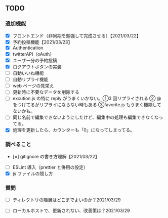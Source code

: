 ## TODO

### 追加機能

- [x] フロントエンド（非同期を勉強して完成させる）【2021/03/22】
- [x] 予約投稿機能【2021/03/23】
- [x] Authentication
- [x] twitterAPI（oAuth）
- [x] ユーザー分の予約投稿
- [x] ログアウトボタンの実装
- [ ] 自動いいね機能
- [ ] 自動リプライ機能
- [ ] web ページの見栄え
- [ ] 更新時に不要なデータを削除する
- [ ] excution.js の特に reply がうまくいかない。①3 回リプライされる ② @ をつけてるがリプライにならない時もある ③favorite.js もうまく機能してないかも。
- [ ] 同じ名前で編集できないようにしたけど、編集中の処理も編集できなくなってる。
- [x] 処理を更新したら、カウンターも「0」になってしまってる。

### 調べること

- [×] gitignore の書き方理解【2021/03/22】
- [ ] ESLint 導入（prettier と併用の設定）
- [x] js ファイルの隠し方

### 質問

- [ ] ディレクトリの階層はどこまでよいのか？2021/03/29
- [ ] ローカルホストで、更新されない、改善策は？2021/03/29



